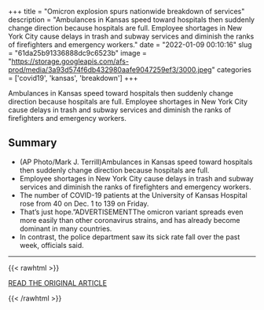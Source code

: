 +++
title = "Omicron explosion spurs nationwide breakdown of services"
description = "Ambulances in Kansas speed toward hospitals then suddenly change direction because hospitals are full. Employee shortages in New York City cause delays in trash and subway services and diminish the ranks of firefighters and emergency workers."
date = "2022-01-09 00:10:16"
slug = "61da25b91336888dc9c6523b"
image = "https://storage.googleapis.com/afs-prod/media/3a93d574f6db432980aafe9047259ef3/3000.jpeg"
categories = ['covid19', 'kansas', 'breakdown']
+++

Ambulances in Kansas speed toward hospitals then suddenly change direction because hospitals are full. Employee shortages in New York City cause delays in trash and subway services and diminish the ranks of firefighters and emergency workers.

## Summary

- (AP Photo/Mark J. Terrill)Ambulances in Kansas speed toward hospitals then suddenly change direction because hospitals are full.
- Employee shortages in New York City cause delays in trash and subway services and diminish the ranks of firefighters and emergency workers.
- The number of COVID-19 patients at the University of Kansas Hospital rose from 40 on Dec. 1 to 139 on Friday.
- That’s just hope.”ADVERTISEMENTThe omicron variant spreads even more easily than other coronavirus strains, and has already become dominant in many countries.
- In contrast, the police department saw its sick rate fall over the past week, officials said.

---

{{< rawhtml >}}
  <p class="article-category">
    <a target="_blank" href="https://apnews.com/article/coronavirus-pandemic-health-business-education-pandemics-76830eee3a8c2a5688df4fc77488195a">READ THE ORIGINAL ARTICLE</a>
  </p>
{{< /rawhtml >}}
